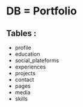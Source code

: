 # DB = Portfolio

## Tables :

- profile
- education
- social_plateforms
- experiences
- projects
- contact
- pages
- media
- skills